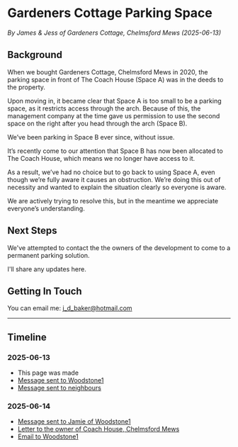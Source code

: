 # Gardeners Cottage Parking Space

_By James & Jess of Gardeners Cottage, Chelmsford Mews (2025-06-13)_

## Background

When we bought Gardeners Cottage, Chelmsford Mews in 2020, the parking space in front of The Coach House (Space A) was in the deeds to the property.

Upon moving in, it became clear that Space A is too small to be a parking space, as it restricts access through the arch. Because of this, the management company at the time gave us permission to use the second space on the right after you head through the arch (Space B).

We’ve been parking in Space B ever since, without issue.

It’s recently come to our attention that Space B has now been allocated to The Coach House, which means we no longer have access to it.

As a result, we’ve had no choice but to go back to using Space A, even though we’re fully aware it causes an obstruction. We’re doing this out of necessity and wanted to explain the situation clearly so everyone is aware.

We are actively trying to resolve this, but in the meantime we appreciate everyone’s understanding.

## Next Steps

We've attempted to contact the the owners of the development to come to a permanent parking solution.

I'll share any updates here. 

## Getting In Touch

You can email me: [j\_d\_baker@hotmail.com](mailto:j_d_baker@hotmail.com?subject=Gardeners%20Cottage%20Parking%20Space)

---

## Timeline

### 2025-06-13

- This page was made
- [Message sent to Woodstone1](/communications/2025-06-13-woodstone1-contact-us.md)
- [Message sent to neighbours](/communications/2025-06-13-message-to-neighbours.md)

### 2025-06-14

- [Message sent to Jamie of Woodstone1](/communications/2025-06-14-message-to-jamie-woodstone1.md)
- [Letter to the owner of Coach House, Chelmsford Mews](/communications/2025-06-14-letter-to-coach-house.md)
- [Email to Woodstone1](/communications/2025-06-14-email-to-woodstone1.md)
